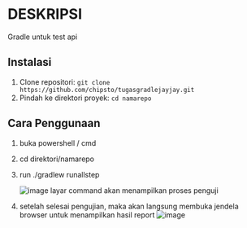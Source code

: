 # DESKRIPSI
Gradle untuk test api

## Instalasi

1. Clone repositori: `git clone https://github.com/chipsto/tugasgradlejayjay.git`
2. Pindah ke direktori proyek: `cd namarepo`

## Cara Penggunaan

1. buka powershell / cmd
2. cd direktori/namarepo
3. run ./gradlew runallstep

   ![image](https://github.com/chipsto/tugasgradlejayjay/assets/36771119/c8b42c00-18ed-4851-b8a4-fff1109f919d)
   layar command akan menampilkan proses penguji 

4. setelah selesai pengujian, maka akan langsung membuka jendela browser untuk menampilkan hasil report 
![image](https://github.com/chipsto/tugasgradlejayjay/assets/36771119/4f7e7dce-b574-4215-ae4b-8743326db9dc)
